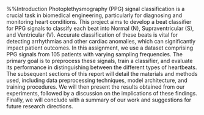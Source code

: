 %%Introduction
Photoplethysmography (PPG) signal classification is a
crucial task in biomedical engineering, particularly for
diagnosing and monitoring heart conditions. This project
aims to develop a beat classifier for PPG signals to classify
each beat into Normal (N), Supraventricular (S), and
Ventricular (V). Accurate classification of these beats is
vital for detecting arrhythmias and other cardiac anomalies,
which can significantly impact patient outcomes.
In this assignment, we use a dataset comprising PPG
signals from 105 patients with varying sampling
frequencies. The primary goal is to preprocess these
signals, train a classifier, and evaluate its performance in
distinguishing between the different types of heartbeats.
The subsequent sections of this report will detail the
materials and methods used, including data preprocessing
techniques, model architecture, and training procedures.
We will then present the results obtained from our
experiments, followed by a discussion on the implications
of these findings. Finally, we will conclude with a
summary of our work and suggestions for future research
directions.
